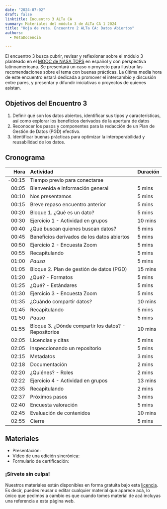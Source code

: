 ```yaml
---
date: "2024-07-02"
draft: false
linktitle: Encuentro 3 ALTa CA
summary: Materiales del módulo 3 de ALTa CA 1 2024 
title: "Hoja de ruta. Encuentro 2 ALTa CA: Datos Abiertos"
authors:
  - MetaDocencia

---
```


El encuentro 3 busca cubrir, revisar y reflexionar sobre el módulo 3 planteado en el [MOOC de NASA TOPS](https://github.com/nasa/Transform-to-Open-Science/tree/open-science-101) en español y con perspectiva latinoamericana. Se presentará un caso o proyecto para ilustrar las recomendaciones sobre el tema con buenas prácticas. La última media hora de este encuentro estará dedicada a promover el intercambio y discusión entre pares, y presentar y difundir iniciativas o proyectos de quienes asistan.

## Objetivos del Encuentro 3
1. Definir qué son los datos abiertos, identificar sus tipos y características, así como explorar los beneficios derivados de la apertura de datos
2. Reconocer los pasos y componentes para la redacción de un Plan de Gestión de Datos (PGD) efectivo.
3. Identificar buenas prácticas para optimizar la interoperabilidad y reusabilidad de los datos.
 

## Cronograma
|  Hora | Actividad | Duración |
| ---:  | :----------- | :----------- |
|-00:15 | Tiempo previo para conectarse | 
|00:05 | Bienvenida e información general | 5 mins |
|00:10 | Nos presentamos | 5 mins |
|00:15 | Breve repaso encuentro anterior | 5 mins |
|00:20 | Bloque 1. ¿Qué es un dato? | 5 mins |
|00:30 | Ejercicio 1 - Actividad en grupos | 10 mins |
|00:40 | ¿Qué buscan quienes buscan datos?  | 5 mins |
|00:45 | Beneficios derivados de los datos abiertos | 5 mins |
|00:50 | Ejercicio 2 - Encuesta Zoom | 5 mins |
|00:55 | Recapitulando | 5 mins |
|01:00 | *Pausa* | 5 mins |
|01:05 | Bloque 2. Plan de gestión de datos (PGD) | 15 mins |
|01:20 | ¿Qué? - Formatos | 5 mins |
|01:25 | ¿Qué? - Estándares | 5 mins |
|01:30 | Ejercicio 3 - Encuesta Zoom | 5 mins |
|01:35 | ¿Cuándo compartir datos? | 10 mins |
|01:45 | Recapitulando | 5 mins |
|01:50 | *Pausa* | 5 mins |
|01:55 | Bloque 3. ¿Dónde compartir los datos? - Repositorios | 10 mins |
|02:05 | Licencias y citas | 5 mins |
|02:05 | Inspeccionando un repositorio | 5 mins |
|02:15 | Metadatos | 3 mins |
|02:18 | Documentación | 2 mins |
|02:20 | ¿Quiénes? - Roles | 2 mins |
|02:22 | Ejercicio 4 - Actividad en grupos | 13 mins |
|02:35 | Recapitulando | 2 mins |
|02:37 | Próximos pasos | 3 mins |
|02:40 | Encuesta valoración | 5 mins |
|02:45 | Evaluación de contenidos | 10 mins |
|02:55 | Cierre | 5 mins |

## Materiales

- Presentación: 
- Video de una edición sincrónica:
- Formulario de certificación:
  
### ¡Sírvete sin culpa!
Nuestros materiales están disponibles en forma gratuita bajo esta [licencia](https://creativecommons.org/licenses/by/4.0/deed.es). Es decir, puedes reusar o editar cualquier material que aparece acá, lo único que pedimos a cambio es que cuando tomes material de acá incluyas una referencia a esta página web.
